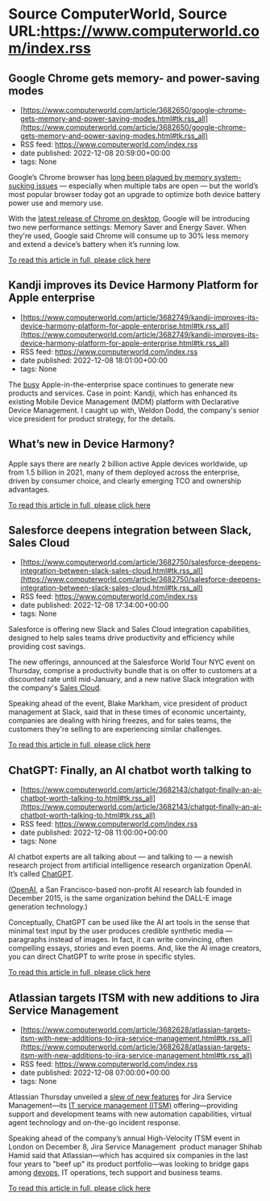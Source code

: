 # Source ComputerWorld, Source URL:https://www.computerworld.com/index.rss

## Google Chrome gets memory- and power-saving modes
 - [https://www.computerworld.com/article/3682650/google-chrome-gets-memory-and-power-saving-modes.html#tk.rss_all](https://www.computerworld.com/article/3682650/google-chrome-gets-memory-and-power-saving-modes.html#tk.rss_all)
 - RSS feed: https://www.computerworld.com/index.rss
 - date published: 2022-12-08 20:59:00+00:00
 - tags: None

<article>
	<section class="page">
<p>Google’s Chrome browser has <a href="https://www.androidcentral.com/why-does-chrome-use-so-much-memory" rel="nofollow noopener" target="_blank">long been plagued by memory system-sucking issues</a> — especially when multiple tabs are open — but the world’s most popular browser today got an upgrade to optimize both device battery power use and memory use.</p><p>With the <a href="https://www.google.com/chrome/" rel="nofollow noopener" target="_blank">latest release of Chrome on desktop</a>, Google will be introducing two new performance settings: Memory Saver and Energy Saver. When they're used, Google said Chrome will consume up to 30% less memory and extend a device’s battery when it’s running low.</p><p class="jumpTag"><a href="https://www.computerworld.com/article/3682650/google-chrome-gets-memory-and-power-saving-modes.html#jump">To read this article in full, please click here</a></p></section></article>

## Kandji improves its Device Harmony Platform for Apple enterprise
 - [https://www.computerworld.com/article/3682749/kandji-improves-its-device-harmony-platform-for-apple-enterprise.html#tk.rss_all](https://www.computerworld.com/article/3682749/kandji-improves-its-device-harmony-platform-for-apple-enterprise.html#tk.rss_all)
 - RSS feed: https://www.computerworld.com/index.rss
 - date published: 2022-12-08 18:01:00+00:00
 - tags: None

<article>
	<section class="page">
<p>The <a href="https://www.computerworld.com/article/3679730/jamf-q3-data-confirms-rapid-mac-adoption-across-the-enterprise.html">busy</a> Apple-in-the-enterprise space continues to generate new products and services. Case in point: Kandji, which has enhanced its existing Mobile Device Management (MDM) platform with Declarative Device Management. I caught up with, Weldon Dodd, the company's senior vice president for product strategy, for the details.</p><h2><strong>What’s new in Device Harmony?</strong></h2>
<p>Apple says there are nearly 2 billion active Apple devices worldwide, up from 1.5 billion in 2021, many of them deployed across the enterprise, driven by consumer choice, and clearly emerging TCO and ownership advantages.</p><p class="jumpTag"><a href="https://www.computerworld.com/article/3682749/kandji-improves-its-device-harmony-platform-for-apple-enterprise.html#jump">To read this article in full, please click here</a></p></section></article>

## Salesforce deepens integration between Slack, Sales Cloud
 - [https://www.computerworld.com/article/3682750/salesforce-deepens-integration-between-slack-sales-cloud.html#tk.rss_all](https://www.computerworld.com/article/3682750/salesforce-deepens-integration-between-slack-sales-cloud.html#tk.rss_all)
 - RSS feed: https://www.computerworld.com/index.rss
 - date published: 2022-12-08 17:34:00+00:00
 - tags: None

<article>
	<section class="page">
<p>Salesforce is offering new Slack and Sales Cloud integration capabilities, designed to help sales teams drive productivity and efficiency while providing cost savings.</p><p>The new offerings, announced at the Salesforce World Tour NYC event on Thursday, comprise a productivity bundle that is on offer to customers at a discounted rate until mid-January, and a new native Slack integration with the company's <a href="https://www.cio.com/article/230435/25-questions-for-screening-a-salesforce-sales-cloud-consultant.html">Sales Cloud</a>.</p><p>Speaking ahead of the event, Blake Markham, vice president of product management at Slack, said that in these times of economic uncertainty, companies are dealing with hiring freezes, and for sales teams, the customers they're selling to are experiencing similar challenges.</p><p class="jumpTag"><a href="https://www.computerworld.com/article/3682750/salesforce-deepens-integration-between-slack-sales-cloud.html#jump">To read this article in full, please click here</a></p></section></article>

## ChatGPT: Finally, an AI chatbot worth talking to
 - [https://www.computerworld.com/article/3682143/chatgpt-finally-an-ai-chatbot-worth-talking-to.html#tk.rss_all](https://www.computerworld.com/article/3682143/chatgpt-finally-an-ai-chatbot-worth-talking-to.html#tk.rss_all)
 - RSS feed: https://www.computerworld.com/index.rss
 - date published: 2022-12-08 11:00:00+00:00
 - tags: None

<article>
	<section class="page">
<p>AI chatbot experts are all talking about — and talking to — a newish research project from artificial intelligence research organization OpenAI. It’s called <a href="https://openai.com/blog/chatgpt/" rel="noopener nofollow" target="_blank">ChatGPT</a>.</p><p>(<a href="https://openai.com/" rel="noopener nofollow" target="_blank"><span lang="NL">OpenAI</span></a>, a San Francisco-based non-profit AI research lab founded in December 2015, is the same organization behind the DALL-E image generation technology.)</p><p>Conceptually, ChatGPT can be used like the AI art tools in the sense that minimal text input by the user produces credible synthetic media — paragraphs instead of images. In fact, it can write convincing, often compelling essays, stories and even poems. And, like the AI image creators, you can direct ChatGPT to write prose in specific styles.</p><p class="jumpTag"><a href="https://www.computerworld.com/article/3682143/chatgpt-finally-an-ai-chatbot-worth-talking-to.html#jump">To read this article in full, please click here</a></p></section></article>

## Atlassian targets ITSM with new additions to Jira Service Management
 - [https://www.computerworld.com/article/3682628/atlassian-targets-itsm-with-new-additions-to-jira-service-management.html#tk.rss_all](https://www.computerworld.com/article/3682628/atlassian-targets-itsm-with-new-additions-to-jira-service-management.html#tk.rss_all)
 - RSS feed: https://www.computerworld.com/index.rss
 - date published: 2022-12-08 07:00:00+00:00
 - tags: None

<article>
	<section class="page">
<p>Atlassian Thursday unveiled a <a href="https://www.atlassian.com/blog/jira-service-management/atlassian-high-velocity-itsm-2022-product-highlights" rel="nofollow">slew of new features</a> for Jira Service Management—its <a href="https://www.cio.com/article/230741/what-is-itsm-managing-it-to-serve-business-needs.html">IT service management (ITSM)</a> offering—providing support and development teams with new automation capabilities, virtual agent technology and on-the-go incident response.  </p><p>Speaking ahead of the company’s annual High-Velocity ITSM event in London on December 8, Jira Service Management  product manager Shihab Hamid said that Atlassian—which has acquired six companies in the last four years to "beef up" its product portfolio—was looking to bridge gaps among <a href="https://www.infoworld.com/article/3215275/what-is-devops-transforming-software-development.html">devops</a>, IT operations, tech support and business teams.</p><p class="jumpTag"><a href="https://www.computerworld.com/article/3682628/atlassian-targets-itsm-with-new-additions-to-jira-service-management.html#jump">To read this article in full, please click here</a></p></section></article>
